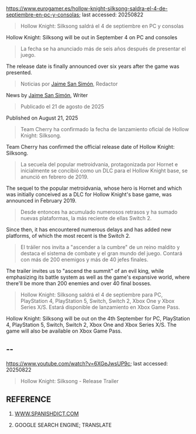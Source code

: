 https://www.eurogamer.es/hollow-knight-silksong-saldra-el-4-de-septiembre-en-pc-y-consolas; last accessed: 20250822

> Hollow Knight: Silksong saldrá el 4 de septiembre en PC y consolas

Hollow Knight: Silksong will be out in September 4 on PC and consoles

> La fecha se ha anunciado más de seis años después de presentar el juego.

The release date is finally announced over six years after the game was presented.

> Noticias por [Jaime San Simón](https://www.eurogamer.es/authors/jaime-san-simon), Redactor

News by [Jaime San Simón](https://www.eurogamer.es/authors/jaime-san-simon), Writer

> Publicado el 21 de agosto de 2025

Published on August 21, 2025

> Team Cherry ha confirmado la fecha de lanzamiento oficial de Hollow Knight: Silksong.

Team Cherry has confirmed the official release date of Hollow Knight: Silksong.

> La secuela del popular metroidvania, protagonizada por Hornet e inicialmente se concibió como un DLC para el Hollow Knight base, se anunció en febrero de 2019.

The sequel to the popular metroidvania, whose hero is Hornet and which was initially conceived as a DLC for Hollow Knight's base game, was announced in February 2019.

> Desde entonces ha acumulado numerosos retrasos y ha sumado nuevas plataformas, la más reciente de ellas Switch 2.

Since then, it has encountered numerous delays and has added new platforms, of which the most recent is the Switch 2.

> El tráiler nos invita a "ascender a la cumbre" de un reino maldito y destaca el sistema de combate y el gran mundo del juego. Contará con más de 200 enemigos y más de 40 jefes finales.

The trailer invites us to "ascend the summit" of an evil king, while emphasizing its battle system as well as the game's expansive world, where there'll be more than 200 enemies and over 40 final bosses.

> Hollow Knight: Silksong saldrá el 4 de septiembre para PC, PlayStation 4, PlayStation 5, Switch, Switch 2, Xbox One y Xbox Series X/S. Estará disponible de lanzamiento en Xbox Game Pass. 

Hollow Knight: Silksong will be out on the 4th September for PC, PlayStation 4, PlayStation 5, Switch, Switch 2, Xbox One and Xbox Series X/S. The game will also be available on Xbox Game Pass.

## --

https://www.youtube.com/watch?v=6XGeJwsUP9c; last accessed: 20250822

> Hollow Knight: Silksong - Release Trailer 

## REFERENCE

1) [WWW.SPANISHDICT.COM](https://www.spanishdict.com)

2) GOOGLE SEARCH ENGINE; TRANSLATE